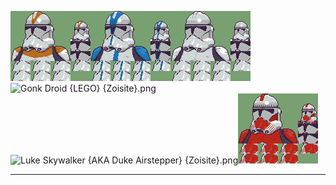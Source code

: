 ![212th Trooper {SurfingKyogre}.png](https://raw.githubusercontent.com/Klokinator/FE-Repo/main/Portrait%20Repository/Non-FE%20Properties/Star%20Wars/212th%20Trooper%20%7BSurfingKyogre%7D.png "212th Trooper {SurfingKyogre}.png")![501st Trooper {SurfingKyogre}.png](https://raw.githubusercontent.com/Klokinator/FE-Repo/main/Portrait%20Repository/Non-FE%20Properties/Star%20Wars/501st%20Trooper%20%7BSurfingKyogre%7D.png "501st Trooper {SurfingKyogre}.png")![Clone Trooper {SurfingKyogre}.png](https://raw.githubusercontent.com/Klokinator/FE-Repo/main/Portrait%20Repository/Non-FE%20Properties/Star%20Wars/Clone%20Trooper%20%7BSurfingKyogre%7D.png "Clone Trooper {SurfingKyogre}.png")![Gonk Droid {LEGO} {Zoisite}.png](https://raw.githubusercontent.com/Klokinator/FE-Repo/main/Portrait%20Repository/Non-FE%20Properties/Star%20Wars/Gonk%20Droid%20(LEGO)%20%7BZoisite%7D.png "Gonk Droid {LEGO} {Zoisite}.png")![Luke Skywalker {AKA Duke Airstepper} {Zoisite}.png](https://raw.githubusercontent.com/Klokinator/FE-Repo/main/Portrait%20Repository/Non-FE%20Properties/Star%20Wars/Luke%20Skywalker%20(AKA%20Duke%20Airstepper)%20%7BZoisite%7D.png "Luke Skywalker {AKA Duke Airstepper} {Zoisite}.png")![Shock Trooper {SurfingKyogre}.png](https://raw.githubusercontent.com/Klokinator/FE-Repo/main/Portrait%20Repository/Non-FE%20Properties/Star%20Wars/Shock%20Trooper%20%7BSurfingKyogre%7D.png "Shock Trooper {SurfingKyogre}.png")



----

